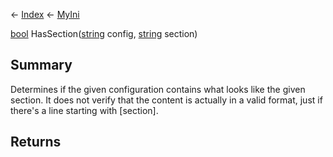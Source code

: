 ← [Index](Api-Index) ← [MyIni](VRage.Game.ModAPI.Ingame.Utilities.MyIni)

[bool](System.Boolean) HasSection([string](System.String) config, [string](System.String) section)

## Summary

Determines if the given configuration contains what looks like the given section. It does not verify that the content is actually in a valid format, just if there's a line starting with [section].

## Returns



